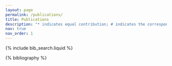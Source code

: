 ```yaml
---
layout: page
permalink: /publications/
title: Publications
description: "* indicates equal contribution; # indicates the corresponding author. Only selected representative publications are listed here. For the full list, please visit my Google Scholar_[https://scholar.google.com/citations?user=oq5omiMAAAAJ&hl=en] page."
nav: true
nav_order: 1
---
```


<!-- _pages/publications.md -->

<!-- Bibsearch Feature -->

{% include bib_search.liquid %}

<div class="publications">

{% bibliography %}

</div>
